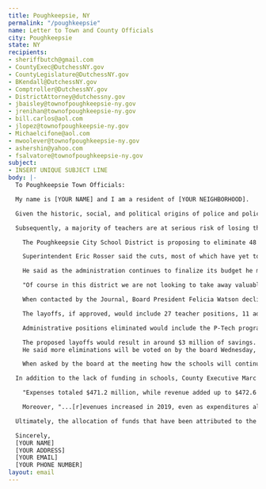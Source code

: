 ```yaml
---
title: Poughkeepsie, NY
permalink: "/poughkeepsie"
name: Letter to Town and County Officials
city: Poughkeepsie
state: NY
recipients:
- sheriffbutch@gmail.com
- CountyExec@DutchessNY.gov
- CountyLegislature@DutchessNY.gov
- BKendall@DutchessNY.gov
- Comptroller@DutchessNY.gov
- DistrictAttorney@dutchessny.gov
- jbaisley@townofpoughkeepsie-ny.gov
- jrenihan@townofpoughkeepsie-ny.gov
- bill.carlos@aol.com
- jlopez@townofpoughkeepsie-ny.gov
- Michaelcifone@aol.com
- mwoolever@townofpoughkeepsie-ny.gov
- ashershin@yahoo.com
- fsalvatore@townofpoughkeepsie-ny.gov
subject:
- INSERT UNIQUE SUBJECT LINE
body: |-
  To Poughkeepsie Town Officials:

  My name is [YOUR NAME] and I am a resident of [YOUR NEIGHBORHOOD].

  Given the historic, social, and political origins of police and policing, in conjunction with the recent nationwide protests reflecting the antiBlack deaths of George Floyd, Breonna Taylor, and Tony McDade I am contacting you because I am demanding you to redirect money away from the Poughkeepsie Police Department and prioritize collective services that will help improve the socio-economic conditions of Poughkeepsie's predominately Black communities.

  Subsequently, a majority of teachers are at serious risk of losing their positions as well the youth losing the essential human right to learn and receive a formal education. As such, the Poughkeepsie City School District has stated the following:

    The Poughkeepsie City School District is proposing to eliminate 48 positions, including teachers, administrators and support staff, as it attempts to erase a $2.6 million deficit for its 2020-21 budget. The board voted Wednesday to eliminate positions for elementary assistant principals, the Poughkeepsie High School dean of students, the assistant to the superintendent and a position that had yet to be filled for the director of grants and advancement.

    Superintendent Eric Rosser said the cuts, most of which have yet to be voted on, are necessary to overcome financial challenges that include decreases in state aid, the loss of building aid, increases in operating costs, and other financial obligations. Some, but not all, of those losses are related to hardships created by the coronavirus pandemic.

    He said as the administration continues to finalize its budget he may have to consider more eliminations. School budget votes, which were to take place May 19, were delayed until a date to be determined after June 1.

    "Of course in this district we are not looking to take away valuable members of our organization that support student learning, but it is our hope that we would be able to retain our staff members, because each member is in the position to meet the varying needs of our children," Rosser said to the district board of education Wednesday. "Unfortunately, given our budgetary situation we are forced to move in this direction, it is not a good direction that I, as a superintendent, or even as an educator, would recommend. However, when you don't have the ability to meet people's payroll or salary you have to move in the direction of a budget that we will be able to meet the payroll."

    When contacted by the Journal, Board President Felicia Watson declined to answer questions regarding the moves, but said "The board awaits the presentation of the final budget that the superintendent will be holistically presenting soon."

    The layoffs, if approved, would include 27 teacher positions, 11 administrator positions, and 10 support staff positions, as well as the restructuring of some central office positions. Rosser noted the eliminations do not necessarily mean 48 staff members will be laid off, given some positions are vacant due to retirements and other transitions.

    Administrative positions eliminated would include the P-Tech program principal, the PACE (Poughkeepsie Academic and Career Excellence) program principal, the PACE assistant principal, the high school dean of students, five elementary assistant principals, the assistant to the superintendent, and the director of grants and advancement.

    The proposed layoffs would result in around $3 million of savings. Rosser said the eliminations are likely to happen given the economic uncertainty amid the pandemic, and the district could see more eliminations as the budget is finalized.
    He said more eliminations will be voted on by the board Wednesday, May 6.

    When asked by the board at the meeting how the schools will continue to provide services, Rosser did not have an answer.

  In addition to the lack of funding in schools, County Executive Marc Molinaro has reported that 2019 was a strong "fiscal" year, in particular response to the COVID-19 pandemic, stating:

    "Expenses totaled $471.2 million, while revenue added up to $472.6 million. Additionally, sales tax revenue increased by $9.1 million, a 4.6% increase over 2018. The county also ended the fiscal year with $56.9 million in its general fund balance."

    Moreover, "...[r]evenues increased in 2019, even as expenditures also increased in several areas. That included a $7.6 million cost increase to the Dutchess County Sheriff's Employee Association for union contract settlements, positions, employee benefits and debt service."

  Ultimately, the allocation of funds that have been attributed to the Poughkeepsie police department in contrast to the funding towards schools, is both erring and telling. I yearn to know what you will do to protect Black lives and prevent further instances of police-state-sanctioned violence, the emotional, social, and educational well-being of Black lives. I am calling to urge you to condemn police brutality, racial profiling, and the use of excessive force by police on oppressed communities.

  Sincerely,
  [YOUR NAME]
  [YOUR ADDRESS]
  [YOUR EMAIL]
  [YOUR PHONE NUMBER]
layout: email
---
```

